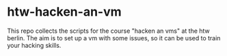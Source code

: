 # htw-hacken-an-vm

This repo collects the scripts for the course "hacken an vms" at the htw berlin. 
The aim is to set up a vm with some issues, so it can be used to train your hacking skills. 
